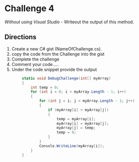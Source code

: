 # Challenge 4

 *Without using Visual Studio* - Writeout the output of this method.

## Directions
1. Create a new C# gist (NameOfChallenge.cs).
2. copy the code from the Challenge into the gist
3. Complete the challenge
4. Comment your code.....
5. Under the code snippet provide the output

```csharp
        static void DebugChallenge(int[] myArray)
        {
            int temp = 0;
            for (int i = 0; i < myArray.Length - 1; i++)
            {
                for (int j = i; j < myArray.Length - 1; j++)
                {
                    if (myArray[i] > myArray[j])
                    {
                        temp = myArray[i];
                        myArray[i] = myArray[j];
                        myArray[j] = temp;
                        temp = 0;
                    }
                }
                Console.WriteLine(myArray[i]);
            }
        } 
```